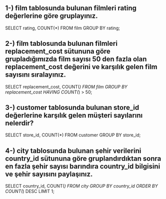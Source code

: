 ## 1-) film tablosunda bulunan filmleri rating değerlerine göre gruplayınız.
SELECT rating, COUNT(*) FROM film GROUP BY rating;
## 2-) film tablosunda bulunan filmleri replacement_cost sütununa göre grupladığımızda film sayısı 50 den fazla olan replacement_cost değerini ve karşılık gelen film sayısını sıralayınız.
SELECT replacement_cost, COUNT(*) FROM film GROUP BY replacement_cost HAVING COUNT(*) > 50; 
## 3-) customer tablosunda bulunan store_id değerlerine karşılık gelen müşteri sayılarını nelerdir?
SELECT store_id, COUNT(*) FROM customer GROUP BY store_id;
## 4-) city tablosunda bulunan şehir verilerini country_id sütununa göre gruplandırdıktan sonra en fazla şehir sayısı barındıra country_id bilgisini ve şehir sayısını paylaşınız.
SELECT country_id, COUNT(*) FROM city GROUP BY country_id ORDER BY COUNT(*) DESC LIMIT 1;